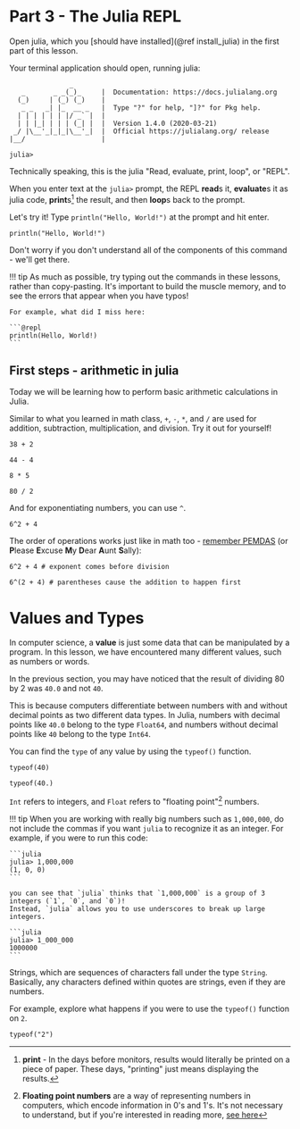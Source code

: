 # Part 3 - The Julia REPL

Open julia, which you [should have installed](@ref install_julia) in the first part of this lesson.

Your terminal application should open, running julia:

```
               _
   _       _ _(_)_     |  Documentation: https://docs.julialang.org
  (_)     | (_) (_)    |
   _ _   _| |_  __ _   |  Type "?" for help, "]?" for Pkg help.
  | | | | | | |/ _` |  |
  | | |_| | | | (_| |  |  Version 1.4.0 (2020-03-21)
 _/ |\__'_|_|_|\__'_|  |  Official https://julialang.org/ release
|__/                   |

julia>
```

Technically speaking,
this is the julia "Read, evaluate, print, loop", or "REPL".

When you enter text at the `julia>` prompt,
the REPL **read**s it,
**evaluate**s it as julia code,
**print**s[^1] the result,
and then **loop**s back to the prompt.

Let's try it! Type `println("Hello, World!")` at the prompt and hit enter.

```@repl
println("Hello, World!")
```

Don't worry if you don't understand all of the components of this command - 
we'll get there.

!!! tip
    As much as possible, try typing out the commands in these lessons,
    rather than copy-pasting.
    It's important to build the muscle memory,
    and to see the errors that appear when you have typos!

    For example, what did I miss here:

    ```@repl
    println(Hello, World!)
    ```

## First steps - arithmetic in julia

Today we will be learning how to perform basic arithmetic calculations in Julia.

Similar to what you learned in math class, `+`, `-`, `*`, and `/` are used for addition, subtraction, multiplication, and division. Try it out for yourself!

```@repl
38 + 2

44 - 4

8 * 5

80 / 2
```

And for exponentiating numbers, you can use `^`.

```@repl
6^2 + 4
```

The order of operations works just like in math too -
[remember PEMDAS](https://en.wikipedia.org/wiki/Order_of_operations)
(or **P**lease **E**xcuse **M**y **D**ear **A**unt **S**ally):

```@repl
6^2 + 4 # exponent comes before division

6^(2 + 4) # parentheses cause the addition to happen first
```


# Values and Types

In computer science, a **value** is just some data that can be manipulated by a program.
In this lesson, we have encountered many different values, such as numbers or words.

In the previous section, you may have noticed that the result of dividing 80 by 2 was `40.0` and not `40`.

This is because computers differentiate
between numbers with and without decimal points
as two different data types.
In Julia, numbers with decimal points like `40.0` belong to the type `Float64`,
and numbers without decimal points like  `40` belong to the type `Int64`.

You can find the `type` of any value by using the `typeof()` function.

```@repl
typeof(40)

typeof(40.)
```

`Int` refers to integers, 
and `Float` refers to "floating point"[^2] numbers.

!!! tip
    When you are working with really big numbers such as `1,000,000`, do not include the commas if you want `julia` to recognize it as an integer. For example, if you were to run this code:

    ```julia
    julia> 1,000,000
    (1, 0, 0)
    ```

    you can see that `julia` thinks that `1,000,000` is a group of 3 integers (`1`, `0`, and `0`)!
    Instead, `julia` allows you to use underscores to break up large integers.

    ```julia
    julia> 1_000_000
    1000000
    ```

Strings, which are sequences of characters fall under the type `String`.
Basically, any characters defined within quotes are strings, even if they are numbers.

For example, explore what happens if you were to use the `typeof()` function on `2`.

```@repl
typeof("2")
```


[^1]: **print** - In the days before monitors,
    results would literally be printed on a piece of paper.
    These days, "printing" just means displaying the results.
[^2]: **Floating point numbers** are a way of representing numbers in computers,
    which encode information in 0's and 1's.
    It's not necessary to understand, but if you're interested in reading more,
    [see here](https://en.wikipedia.org/wiki/Floating-point_arithmetic)